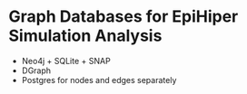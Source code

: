 # Graph Databases for EpiHiper Simulation Analysis

- Neo4j + SQLite + SNAP
- DGraph
- Postgres for nodes and edges separately
